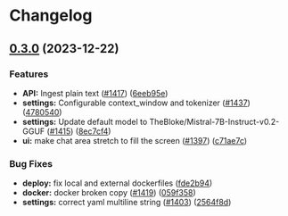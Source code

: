 # Changelog

## [0.3.0](https://github.com/MichaelSebero/Primordial-PrivateGPT-Backup/compare/v0.2.0...v0.3.0) (2023-12-22)


### Features

* **API:** Ingest plain text ([#1417](https://github.com/MichaelSebero/Primordial-PrivateGPT-Backup/issues/1417)) ([6eeb95e](https://github.com/MichaelSebero/Primordial-PrivateGPT-Backup/commit/6eeb95ec7f17a618aaa47f5034ee5bccae02b667))
* **settings:** Configurable context_window and tokenizer ([#1437](https://github.com/MichaelSebero/Primordial-PrivateGPT-Backup/issues/1437)) ([4780540](https://github.com/MichaelSebero/Primordial-PrivateGPT-Backup/commit/47805408703c23f0fd5cab52338142c1886b450b))
* **settings:** Update default model to TheBloke/Mistral-7B-Instruct-v0.2-GGUF ([#1415](https://github.com/MichaelSebero/Primordial-PrivateGPT-Backup/issues/1415)) ([8ec7cf4](https://github.com/MichaelSebero/Primordial-PrivateGPT-Backup/commit/8ec7cf49f40701a4f2156c48eb2fad9fe6220629))
* **ui:** make chat area stretch to fill the screen ([#1397](https://github.com/MichaelSebero/Primordial-PrivateGPT-Backup/issues/1397)) ([c71ae7c](https://github.com/MichaelSebero/Primordial-PrivateGPT-Backup/commit/c71ae7cee92463bbc5ea9c434eab9f99166e1363))


### Bug Fixes

* **deploy:** fix local and external dockerfiles ([fde2b94](https://github.com/MichaelSebero/Primordial-PrivateGPT-Backup/commit/fde2b942bc03688701ed563be6d7d597c75e4e4e))
* **docker:** docker broken copy ([#1419](https://github.com/MichaelSebero/Primordial-PrivateGPT-Backup/issues/1419)) ([059f358](https://github.com/MichaelSebero/Primordial-PrivateGPT-Backup/commit/059f35840adbc3fb93d847d6decf6da32d08670c))
* **settings:** correct yaml multiline string ([#1403](https://github.com/MichaelSebero/Primordial-PrivateGPT-Backup/issues/1403)) ([2564f8d](https://github.com/MichaelSebero/Primordial-PrivateGPT-Backup/commit/2564f8d2bb8c4332a6a0ab6d722a2ac15006b85f))
